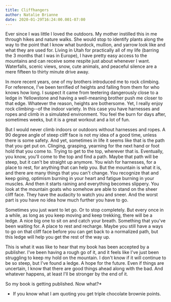```yaml
---
title: Cliffhangers
author: Natalie Brianne
date: 2020-01-29T16:24:00.001-07:00
---
```

Ever since I was little I loved the outdoors. My mother instilled this in me through hikes and nature walks. She would stop to identify plants along the way to the point that I know what burdock, mullion, and yarrow look like and what they are used for. Living in Utah for practically all of my life (barring the 3 months that I was in Europe), I have pretty easy access to the mountains and can receive some respite just about whenever I want. Waterfalls, scenic views, snow, cute animals, and peaceful silence are a mere fifteen to thirty minute drive away.

In more recent years, one of my brothers introduced me to rock climbing. For reference, I've been terrified of heights and falling from them for who knows how long. I suspect it came from teetering dangerously close to a ledge in Yellowstone and having a well-meaning brother push me closer to that edge. Whatever the reason, heights are bothersome. Yet, I really enjoy rock climbing--of the indoor variety. In this case you have harnesses and ropes and climb in a simulated environment. You feel the burn for days after, sometimes weeks, but it is a great workout and a lot of fun.

But I would never climb indoors or outdoors without harnesses and ropes. A 90 degree angle of steep cliff face is not my idea of a good time, unless there is some safety. And yet, sometimes in life it seems like that is the path that you get put on. Clinging, grasping, yearning for the next hand or foot hold that you come to. Trying to get to the top, wherever that is. Eventually, you know, you'll come to the top and find a path. Maybe that path will be steep, but it can't be straight up anymore. You wish for harnesses, for a place to rest, for anything that can help you. But the mountain is what it is, and there are many things that you can't change. You recognize that and keep going, optimism burning in your heart and fatigue burning in your muscles. And then it starts raining and everything becomes slippery. You look at the mountain goats who somehow are able to stand on the sheer cliff face. They have the audacity to watch you and sneer. And the worst part is you have no idea how much further you have to go.

Sometimes you just want to let go. Or to stop completely. But every once in a while, as long as you keep moving and keep trekking, there will be a ledge. A nice big one to sit on and catch your breath. Something that you've been waiting for. A place to rest and recharge. Maybe you still have a ways to go on that cliff face before you can get back to a normalized path, but this ledge will help you get the rest of the way up.

This is what it was like to hear that my book has been accepted by a publisher. I've been having a rough go of it, and it feels like I've just been struggling to keep my hold on the mountain. I don't know if it will continue to be so steep, but I've found a ledge. A hope for the future. Even if things are uncertain, I know that there are good things ahead along with the bad. And whatever happens, at least I'll be stronger by the end of it.

So my book is getting published. Now what?*



* If you know what I am quoting you get triple chocolate brownie points.

